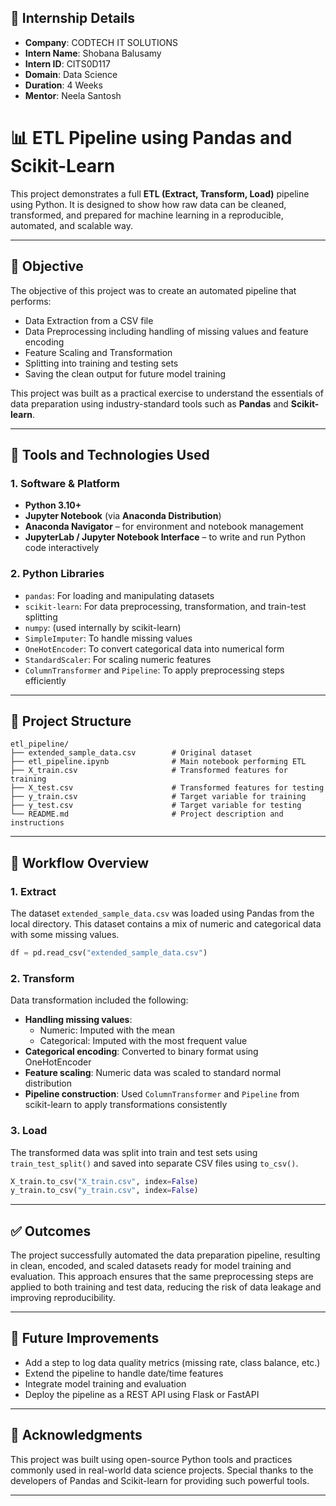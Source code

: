 
## 🏢 Internship Details

- **Company**: CODTECH IT SOLUTIONS  
- **Intern Name**: Shobana Balusamy
- **Intern ID**: CITS0D117  
- **Domain**: Data Science
- **Duration**: 4 Weeks  
- **Mentor**: Neela Santosh  

# 📊 ETL Pipeline using Pandas and Scikit-Learn

This project demonstrates a full **ETL (Extract, Transform, Load)** pipeline using Python. It is designed to show how raw data can be cleaned, transformed, and prepared for machine learning in a reproducible, automated, and scalable way.

---

## 📌 Objective

The objective of this project was to create an automated pipeline that performs:
- Data Extraction from a CSV file
- Data Preprocessing including handling of missing values and feature encoding
- Feature Scaling and Transformation
- Splitting into training and testing sets
- Saving the clean output for future model training

This project was built as a practical exercise to understand the essentials of data preparation using industry-standard tools such as **Pandas** and **Scikit-learn**.

---

## 🧰 Tools and Technologies Used

### 1. Software & Platform
- **Python 3.10+**
- **Jupyter Notebook** (via **Anaconda Distribution**)
- **Anaconda Navigator** – for environment and notebook management
- **JupyterLab / Jupyter Notebook Interface** – to write and run Python code interactively

### 2. Python Libraries
- `pandas`: For loading and manipulating datasets
- `scikit-learn`: For data preprocessing, transformation, and train-test splitting
- `numpy`: (used internally by scikit-learn)
- `SimpleImputer`: To handle missing values
- `OneHotEncoder`: To convert categorical data into numerical form
- `StandardScaler`: For scaling numeric features
- `ColumnTransformer` and `Pipeline`: To apply preprocessing steps efficiently

---

## 📁 Project Structure

```
etl_pipeline/
├── extended_sample_data.csv        # Original dataset
├── etl_pipeline.ipynb              # Main notebook performing ETL
├── X_train.csv                     # Transformed features for training
├── X_test.csv                      # Transformed features for testing
├── y_train.csv                     # Target variable for training
├── y_test.csv                      # Target variable for testing
└── README.md                       # Project description and instructions
```

---

## 🔄 Workflow Overview

### 1. Extract

The dataset `extended_sample_data.csv` was loaded using Pandas from the local directory. This dataset contains a mix of numeric and categorical data with some missing values.

```python
df = pd.read_csv("extended_sample_data.csv")
```

### 2. Transform

Data transformation included the following:

- **Handling missing values**:
  - Numeric: Imputed with the mean
  - Categorical: Imputed with the most frequent value
- **Categorical encoding**: Converted to binary format using OneHotEncoder
- **Feature scaling**: Numeric data was scaled to standard normal distribution
- **Pipeline construction**: Used `ColumnTransformer` and `Pipeline` from scikit-learn to apply transformations consistently

### 3. Load

The transformed data was split into train and test sets using `train_test_split()` and saved into separate CSV files using `to_csv()`.

```python
X_train.to_csv("X_train.csv", index=False)
y_train.to_csv("y_train.csv", index=False)
```

---

## ✅ Outcomes

The project successfully automated the data preparation pipeline, resulting in clean, encoded, and scaled datasets ready for model training and evaluation. This approach ensures that the same preprocessing steps are applied to both training and test data, reducing the risk of data leakage and improving reproducibility.

---

## 🚀 Future Improvements

- Add a step to log data quality metrics (missing rate, class balance, etc.)
- Extend the pipeline to handle date/time features
- Integrate model training and evaluation
- Deploy the pipeline as a REST API using Flask or FastAPI

---

## 🙌 Acknowledgments

This project was built using open-source Python tools and practices commonly used in real-world data science projects. Special thanks to the developers of Pandas and Scikit-learn for providing such powerful tools.

---
